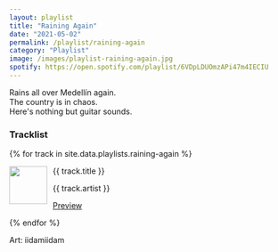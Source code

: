 ```yaml
---
layout: playlist
title: "Raining Again"
date: "2021-05-02"
permalink: /playlist/raining-again
category: "Playlist"
image: /images/playlist-raining-again.jpg
spotify: https://open.spotify.com/playlist/6VDpLDUOmzAPi47m4IECIU
---
```

Rains all over Medellín again.  
The country is in chaos.  
Here's nothing but guitar sounds.

### Tracklist
{% for track in site.data.playlists.raining-again %}
<div class="track-info">
    <img style="float: left; width: 68px; margin-right: 10px" class="track-image" src="{{ track.image }}" />
    <p class="track-title">{{ track.title }}</p>
    <p class="track-artist">{{ track.artist }}</p>
    <p class="page-link track-preview"><a href="{{ track.preview }}" target="_blank">Preview</a></p>
</div>
{% endfor %}

Art: iidamiidam